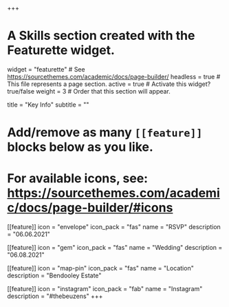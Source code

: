 +++
# A Skills section created with the Featurette widget.
widget = "featurette"  # See https://sourcethemes.com/academic/docs/page-builder/
headless = true  # This file represents a page section.
active = true  # Activate this widget? true/false
weight = 3  # Order that this section will appear.

title = "Key Info"
subtitle = ""

# Add/remove as many `[[feature]]` blocks below as you like.
# For available icons, see: https://sourcethemes.com/academic/docs/page-builder/#icons

[[feature]]
  icon = "envelope"
  icon_pack = "fas"
  name = "RSVP"
  description = "06.06.2021"
  
[[feature]]
  icon = "gem"
  icon_pack = "fas"
  name = "Wedding"
  description = "06.08.2021"

[[feature]]
  icon = "map-pin"
  icon_pack = "fas"
  name = "Location"
  description = "Bendooley Estate"
  
[[feature]]
  icon = "instagram"
  icon_pack = "fab"
  name = "Instagram"
  description = "#thebeuzens"
+++
